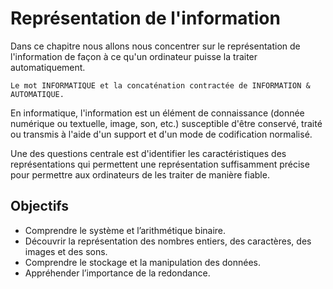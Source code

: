 # Représentation de l'information

Dans ce chapitre nous allons nous concentrer sur le représentation de l'information de façon à ce qu'un ordinateur puisse la traiter automatiquement.  

```{note}
Le mot INFORMATIQUE et la concaténation contractée de INFORMATION & AUTOMATIQUE.
```

En informatique, l'information est un élément de connaissance (donnée numérique ou textuelle, image, son, etc.) susceptible d'être conservé, traité ou transmis à l'aide d'un support et d'un mode de codification normalisé.

Une des questions centrale est d'identifier les caractéristiques des représentations qui permettent une représentation suffisamment précise pour permettre aux ordinateurs de les traiter de manière fiable.

## Objectifs

- Comprendre le système et l’arithmétique binaire.  
- Découvrir la représentation des nombres entiers, des caractères, des images et des sons.
- Comprendre le stockage et la manipulation des données.
- Appréhender l’importance de la redondance.
